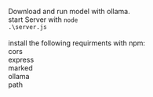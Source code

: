 Download and run model with ollama.<br>
start Server with <code>node .\server.js</code><br>
<br>
install the following requirments with npm:<br>
cors<br>
express<br>
marked<br>
ollama<br>
path
